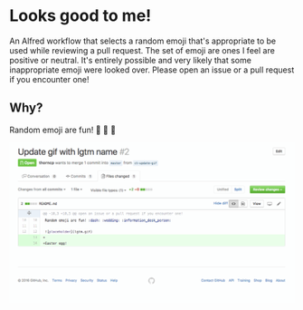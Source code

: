 # Looks good to me!

An Alfred workflow that selects a random emoji that's appropriate to be used
while reviewing a pull request. The set of emoji are ones I feel are positive or
neutral. It's entirely possible and very likely that some inappropriate emoji
were looked over. Please open an issue or a pull request if you encounter one!

## Why?

Random emoji are fun! :dash: :wedding: :information_desk_person:

![placeholder](lgtm.gif)
